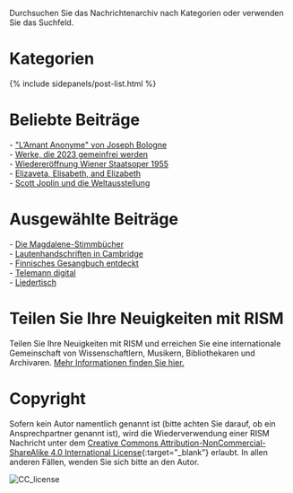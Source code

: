 Durchsuchen Sie das Nachrichtenarchiv nach Kategorien oder verwenden Sie das Suchfeld.

# Kategorien

{% include sidepanels/post-list.html %}

# Beliebte Beiträge  

\- ["L’Amant Anonyme" von Joseph Bologne](/new_publications/2020/12/07/joseph-bolognes-lamant-anonyme.html)  
\- [Werke, die 2023 gemeinfrei werden](/in_the_news/2023/02/14/public-domain-2023.html)  
\- [Wiedereröffnung Wiener Staatsoper 1955](/musical_anniversaries/2020/11/05/the-reopening-of-the-vienna-state-opera-in-1955.html)  
\- [Elizaveta, Elisabeth, and Elizabeth](/rism_a_z/2015/02/23/elizaveta-elisabeth-and-elizabeth.html)  
\- [Scott Joplin und die Weltausstellung](/musical_anniversaries/2017/03/30/scott-joplins-the-cascades-and-the-st-louis-worlds.html)   

# Ausgewählte Beiträge  

\- [Die Magdalene-Stimmbücher](/library_collections/2022/10/27/magdalene-partbooks.html)  
\- [Lautenhandschriften in Cambridge](/library_collections/2021/10/11/lute-manuscripts-at-cambridge.html)  
\- [Finnisches Gesangbuch entdeckt](/rediscovered/2016/01/07/oldest-complete-finnish-songbook-discovered-in.html)   
\- [Telemann digital](/library_collections/2018/08/27/telemann-digital.html)  
\- [Liedertisch](/rediscovered/2013/10/22/musical-tables.html)  

# Teilen Sie Ihre Neuigkeiten mit RISM  

Teilen Sie Ihre Neuigkeiten mit RISM und erreichen Sie eine internationale Gemeinschaft von Wissenschaftlern, Musikern, Bibliothekaren und Archivaren. [Mehr Informationen finden Sie hier.](/community/share-your-news.html)  


# Copyright

Sofern kein Autor namentlich genannt ist (bitte achten Sie darauf, ob ein Ansprechpartner genannt ist), wird die Wiederverwendung einer RISM Nachricht unter dem [Creative Commons Attribution-NonCommercial-ShareAlike 4.0 International License](http://creativecommons.org/licenses/by-nc-sa/4.0/){:target="_blank"} erlaubt. In allen anderen Fällen, wenden Sie sich bitte an den Autor.

![CC_license](/images/CC_license.png)
